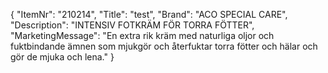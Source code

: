 {
  "ItemNr": "210214",
  "Title": "test",
  "Brand": "ACO SPECIAL CARE",
  "Description": "INTENSIV FOTKRÄM FÖR TORRA FÖTTER",
  "MarketingMessage": "En extra rik kräm med naturliga oljor och fuktbindande ämnen som mjukgör och återfuktar torra fötter och hälar och gör de mjuka och lena."
}